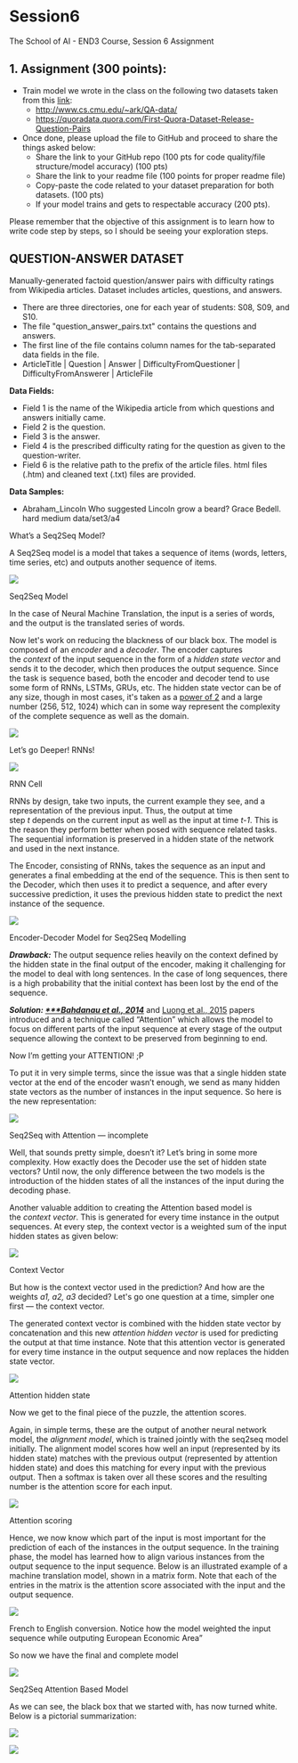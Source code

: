 # Session6
The School of AI - END3 Course, Session 6 Assignment

## 1. Assignment (300 points):
- Train model we wrote in the class on the following two datasets taken from this [link](https://kili-technology.com/blog/chatbot-training-datasets/): 
    - http://www.cs.cmu.edu/~ark/QA-data/ 
    - https://quoradata.quora.com/First-Quora-Dataset-Release-Question-Pairs
- Once done, please upload the file to GitHub and proceed to share the things asked below:
    - Share the link to your GitHub repo (100 pts for code quality/file structure/model accuracy) (100 pts)
    - Share the link to your readme file (100 points for proper readme file)
    - Copy-paste the code related to your dataset preparation for both datasets.  (100 pts)
    - If your model trains and gets to respectable accuracy (200 pts).   

Please remember that the objective of this assignment is to learn how to write code step by steps, so I should be seeing your exploration steps.


## QUESTION-ANSWER DATASET
Manually-generated factoid question/answer pairs with difficulty ratings from Wikipedia articles. Dataset includes articles, questions, and answers.

- There are three directories, one for each year of students: S08, S09, and S10.
- The file "question\_answer\_pairs.txt" contains the questions and answers.
- The first line of the file contains column names for the tab-separated data fields in the file.
- ArticleTitle | Question | Answer | DifficultyFromQuestioner | DifficultyFromAnswerer | ArticleFile

**Data Fields:**

- Field 1 is the name of the Wikipedia article from which questions and answers initially came.
- Field 2 is the question.
- Field 3 is the answer.
- Field 4 is the prescribed difficulty rating for the question as given to the question-writer.
- Field 6 is the relative path to the prefix of the article files. html files (.htm) and cleaned text (.txt) files are provided.

**Data Samples:**

- Abraham\_Lincoln Who suggested Lincoln grow a beard? Grace Bedell. hard medium data/set3/a4

What’s a Seq2Seq Model?

A Seq2Seq model is a model that takes a sequence of items (words, letters, time series, etc) and outputs another sequence of items.

![](https://github.com/NLP-END3/Session6/blob/main/Images/Aspose.Words.8686f41a-49b8-4e06-8996-2e77be4aa837.001.png)

Seq2Seq Model

In the case of Neural Machine Translation, the input is a series of words, and the output is the translated series of words.

Now let's work on reducing the blackness of our black box. The model is composed of an *encoder* and a *decoder*. The encoder captures the *context* of the input sequence in the form of a *hidden state vector* and sends it to the decoder, which then produces the output sequence. Since the task is sequence based, both the encoder and decoder tend to use some form of RNNs, LSTMs, GRUs, etc. The hidden state vector can be of any size, though in most cases, it's taken as a [power of 2](https://datascience.stackexchange.com/questions/16416/why-the-number-of-neurons-or-convolutions-chosen-equal-powers-of-two) and a large number (256, 512, 1024) which can in some way represent the complexity of the complete sequence as well as the domain.

![](https://github.com/NLP-END3/Session6/blob/main/Images/Aspose.Words.8686f41a-49b8-4e06-8996-2e77be4aa837.002.png)

Let’s go Deeper! RNNs!

![](https://github.com/NLP-END3/Session6/blob/main/Images/Aspose.Words.8686f41a-49b8-4e06-8996-2e77be4aa837.003.png)

RNN Cell

RNNs by design, take two inputs, the current example they see, and a representation of the previous input. Thus, the output at time step *t* depends on the current input as well as the input at time *t-1*. This is the reason they perform better when posed with sequence related tasks. The sequential information is preserved in a hidden state of the network and used in the next instance.

The Encoder, consisting of RNNs, takes the sequence as an input and generates a final embedding at the end of the sequence. This is then sent to the Decoder, which then uses it to predict a sequence, and after every successive prediction, it uses the previous hidden state to predict the next instance of the sequence.

![](https://github.com/NLP-END3/Session6/blob/main/Images/Aspose.Words.8686f41a-49b8-4e06-8996-2e77be4aa837.004.png)

Encoder-Decoder Model for Seq2Seq Modelling

***Drawback:*** The output sequence relies heavily on the context defined by the hidden state in the final output of the encoder, making it challenging for the model to deal with long sentences. In the case of long sequences, there is a high probability that the initial context has been lost by the end of the sequence.

***Solution: [***Bahdanau et al., 2014](https://arxiv.org/abs/1409.0473)*** and [Luong et al., 2015](https://arxiv.org/abs/1508.04025) papers introduced and a technique called “Attention” which allows the model to focus on different parts of the input sequence at every stage of the output sequence allowing the context to be preserved from beginning to end.

Now I’m getting your ATTENTION! ;P

To put it in very simple terms, since the issue was that a single hidden state vector at the end of the encoder wasn’t enough, we send as many hidden state vectors as the number of instances in the input sequence. So here is the new representation:

![](https://github.com/NLP-END3/Session6/blob/main/Images/Aspose.Words.8686f41a-49b8-4e06-8996-2e77be4aa837.005.png)

Seq2Seq with Attention — incomplete

Well, that sounds pretty simple, doesn’t it? Let’s bring in some more complexity. How exactly does the Decoder use the set of hidden state vectors? Until now, the only difference between the two models is the introduction of the hidden states of all the instances of the input during the decoding phase.

Another valuable addition to creating the Attention based model is the *context vector*. This is generated for every time instance in the output sequences. At every step, the context vector is a weighted sum of the input hidden states as given below:

![](https://github.com/NLP-END3/Session6/blob/main/Images\Aspose.Words.8686f41a-49b8-4e06-8996-2e77be4aa837.006.png)

Context Vector

But how is the context vector used in the prediction? And how are the weights *a1, a2, a3* decided? Let's go one question at a time, simpler one first — the context vector.

The generated context vector is combined with the hidden state vector by concatenation and this new *attention hidden vector* is used for predicting the output at that time instance. Note that this attention vector is generated for every time instance in the output sequence and now replaces the hidden state vector.

![](https://github.com/NLP-END3/Session6/blob/main/Images\Aspose.Words.8686f41a-49b8-4e06-8996-2e77be4aa837.007.png)

Attention hidden state

Now we get to the final piece of the puzzle, the attention scores.

Again, in simple terms, these are the output of another neural network model, the *alignment model*, which is trained jointly with the seq2seq model initially. The alignment model scores how well an input (represented by its hidden state) matches with the previous output (represented by attention hidden state) and does this matching for every input with the previous output. Then a softmax is taken over all these scores and the resulting number is the attention score for each input.

![](https://github.com/NLP-END3/Session6/blob/main/Images\Aspose.Words.8686f41a-49b8-4e06-8996-2e77be4aa837.008.png)

Attention scoring

Hence, we now know which part of the input is most important for the prediction of each of the instances in the output sequence. In the training phase, the model has learned how to align various instances from the output sequence to the input sequence. Below is an illustrated example of a machine translation model, shown in a matrix form. Note that each of the entries in the matrix is the attention score associated with the input and the output sequence.

![](https://github.com/NLP-END3/Session6/blob/main/Images\Aspose.Words.8686f41a-49b8-4e06-8996-2e77be4aa837.009.png)

French to English conversion. Notice how the model weighted the input sequence while outputing European Economic Area”

So now we have the final and complete model

![](https://github.com/NLP-END3/Session6/blob/main/Images\Aspose.Words.8686f41a-49b8-4e06-8996-2e77be4aa837.010.png)

Seq2Seq Attention Based Model

As we can see, the black box that we started with, has now turned white. Below is a pictorial summarization:

![](https://github.com/NLP-END3/Session6/blob/main/Images\Aspose.Words.8686f41a-49b8-4e06-8996-2e77be4aa837.011.png)

![](https://github.com/NLP-END3/Session6/blob/main/Images\Aspose.Words.8686f41a-49b8-4e06-8996-2e77be4aa837.012.png)

